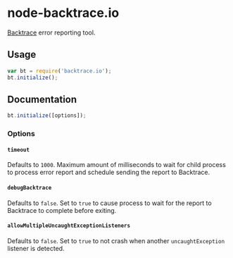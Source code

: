 # node-backtrace.io

[Backtrace](http://backtrace.io/) error reporting tool.

## Usage

```js
var bt = require('backtrace.io');
bt.initialize();
```

## Documentation

```js
bt.initialize([options]);
```

### Options

#### `timeout`

Defaults to `1000`. Maximum amount of milliseconds to wait for child process
to process error report and schedule sending the report to Backtrace.

#### `debugBacktrace`

Defaults to `false`. Set to `true` to cause process to wait for the report to
Backtrace to complete before exiting.

#### `allowMultipleUncaughtExceptionListeners`

Defaults to `false`. Set to `true` to not crash when another `uncaughtException`
listener is detected.
